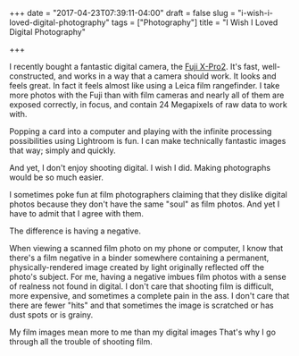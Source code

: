 +++
date = "2017-04-23T07:39:11-04:00"
draft = false
slug = "i-wish-i-loved-digital-photography"
tags = ["Photography"]
title = "I Wish I Loved Digital Photography"

+++

I recently bought a fantastic digital camera,
the
[Fuji X-Pro2](http://www.fujifilm.com/products/digital_cameras/x/fujifilm_x_pro2/).
It's fast, well-constructed, and works in a way that a camera should work. It
looks and feels great. In fact it feels almost like using a Leica film
rangefinder. I take more photos with the Fuji than with film cameras and nearly
all of them are exposed correctly, in focus, and contain 24 Megapixels of raw
data to work with.

Popping a card into a computer and playing with the infinite processing
possibilities using Lightroom is fun. I can make technically fantastic images
that way; simply and quickly.

And yet, I don't enjoy shooting digital. I wish I did. Making photographs would
be so much easier.

I sometimes poke fun at film photographers claiming that they dislike digital
photos because they don't have the same "soul" as film photos. And yet I have to
admit that I agree with them.

The difference is having a negative.

When viewing a scanned film photo on my phone or computer, I know that there's a
film negative in a binder somewhere containing a permanent, physically-rendered
image created by light originally reflected off the photo's subject. For me,
having a negative imbues film photos with a sense of realness not found in
digital. I don't care that shooting film is difficult, more expensive, and
sometimes a complete pain in the ass. I don't care that there are fewer "hits"
and that sometimes the image is scratched or has dust spots or is grainy.

My film images mean more to me than my digital images That's why I go through
all the trouble of shooting film.



